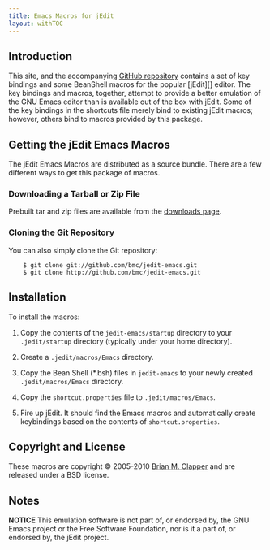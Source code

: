 ```yaml
---
title: Emacs Macros for jEdit
layout: withTOC
---
```


## Introduction

This site, and the accompanying [GitHub repository][] contains a set of key
bindings and some BeanShell macros for the popular [jEdit][] editor. The
key bindings and macros, together, attempt to provide a better emulation of
the GNU Emacs editor than is available out of the box with jEdit. Some of
the key bindings in the shortcuts file merely bind to existing jEdit
macros; however, others bind to macros provided by this package.

## Getting the jEdit Emacs Macros

The jEdit Emacs Macros are distributed as a source bundle. There are a few
different ways to get this package of macros.

### Downloading a Tarball or Zip File

Prebuilt tar and zip files are available from the [downloads page][].

### Cloning the Git Repository

You can also simply clone the Git repository:

        $ git clone git://github.com/bmc/jedit-emacs.git
        $ git clone http://github.com/bmc/jedit-emacs.git

## Installation

To install the macros:

1. Copy the contents of the `jedit-emacs/startup` directory to your
   `.jedit/startup` directory (typically under your home directory).
   
2. Create a `.jedit/macros/Emacs` directory.

3. Copy the Bean Shell (*.bsh) files in `jedit-emacs` to your newly created
   `.jedit/macros/Emacs` directory.
   
4. Copy the `shortcut.properties` file to `.jedit/macros/Emacs`.

5. Fire up jEdit. It should find the Emacs macros and automatically create
   keybindings based on the contents of `shortcut.properties`.

## Copyright and License

These macros are copyright &copy; 2005-2010 [Brian M. Clapper][] and are
released under a BSD license.

## Notes

**NOTICE** This emulation software is not part of, or endorsed by, the GNU
Emacs project or the Free Software Foundation, nor is it a part of, or
endorsed by, the jEdit project.


[downloads page]: http://github.com/bmc/jedit-emacs/downloads
[GitHub repository]: http://github.com/bmc/jedit-emacs
[Brian M. Clapper]: mailto:bmc@clapper.org
